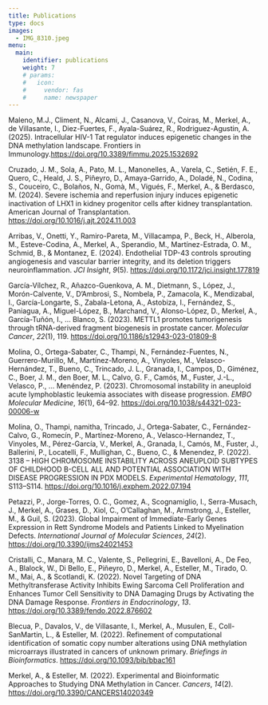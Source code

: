 ```yaml
---
title: Publications
type: docs
images:
  - IMG_8310.jpeg
menu:
  main:
    identifier: publications
    weight: 7
    # params:
    #   icon:
    #     vendor: fas
    #     name: newspaper
---
```


<div class="ijc_bit_card">
  
Maleno, M.J., Climent, N., Alcami, J., Casanova, V., Coiras, M., Merkel, A., de Villasante, I., Diez-Fuertes, F., Ayala-Suárez, R., Rodriguez-Agustin, A. (2025). Intracellular HIV-1 Tat regulator induces epigenetic changes in the DNA methylation landscape. Frontiers in Immunology.<https://doi.org/10.3389/fimmu.2025.1532692>

Cruzado, J. M., Sola, A., Pato, M. L., Manonelles, A., Varela, C., Setién, F. E., Quero, C., Heald, J. S., Piñeyro, D., Amaya-Garrido, A., Doladé, N., Codina, S., Couceiro, C., Bolaños, N., Gomà, M., Vigués, F., Merkel, A., & Berdasco, M. (2024). Severe ischemia and reperfusion injury induces epigenetic inactivation of LHX1 in kidney progenitor cells after kidney transplantation. American Journal of Transplantation. <https://doi.org/10.1016/j.ajt.2024.11.003>

Arribas, V., Onetti, Y., Ramiro-Pareta, M., Villacampa, P., Beck, H., Alberola, M., Esteve-Codina, A., Merkel, A., Sperandio, M., Martínez-Estrada, O. M., Schmid, B., & Montanez, E. (2024). Endothelial TDP-43 controls sprouting angiogenesis and vascular barrier integrity, and its deletion triggers neuroinflammation. *JCI Insight*, *9*(5). <https://doi.org/10.1172/jci.insight.177819>

García-Vílchez, R., Añazco-Guenkova, A. M., Dietmann, S., López, J., Morón-Calvente, V., D’Ambrosi, S., Nombela, P., Zamacola, K., Mendizabal, I., García-Longarte, S., Zabala-Letona, A., Astobiza, I., Fernández, S., Paniagua, A., Miguel-López, B., Marchand, V., Alonso-López, D., Merkel, A., García-Tuñón, I., … Blanco, S. (2023). METTL1 promotes tumorigenesis through tRNA-derived fragment biogenesis in  prostate cancer. *Molecular Cancer*, *22*(1), 119. <https://doi.org/10.1186/s12943-023-01809-8>

Molina, O., Ortega-Sabater, C., Thampi, N., Fernández-Fuentes, N., Guerrero-Murillo, M., Martínez-Moreno, A., Vinyoles, M., Velasco-Hernández, T., Bueno, C., Trincado, J. L., Granada, I., Campos, D., Giménez, C., Boer, J. M., den Boer, M. L., Calvo, G. F., Camós, M., Fuster, J.-L., Velasco, P., … Menéndez, P. (2023). Chromosomal instability in aneuploid acute lymphoblastic leukemia associates with disease progression. *EMBO Molecular Medicine*, *16*(1), 64–92. <https://doi.org/10.1038/s44321-023-00006-w>

Molina, O., Thampi, namitha, Trincado, J., Ortega-Sabater, C., Fernández-Calvo, G., Romecín, P., Martínez-Moreno, A., Velasco-Hernandez, T., Vinyoles, M., Pérez-García, V., Merkel, A., Granada, I., Camós, M., Fuster, J., Ballerini, P., Locatelli, F., Mullighan, C., Bueno, C., & Menendez, P. (2022). 3138 – HIGH CHROMOSOME INSTABILITY ACROSS ANEUPLOID SUBTYPES OF CHILDHOOD B-CELL ALL AND POTENTIAL ASSOCIATION WITH DISEASE PROGRESSION IN PDX MODELS. *Experimental Hematology*, *111*, S113–S114. <https://doi.org/10.1016/j.exphem.2022.07.194>

Petazzi, P., Jorge-Torres, O. C., Gomez, A., Scognamiglio, I., Serra-Musach, J., Merkel, A., Grases, D., Xiol, C., O’Callaghan, M., Armstrong, J., Esteller, M., & Guil, S. (2023). Global Impairment of Immediate-Early Genes Expression in Rett Syndrome Models and Patients Linked to Myelination Defects. *International Journal of Molecular Sciences*, *24*(2). <https://doi.org/10.3390/ijms24021453>

Cristalli, C., Manara, M. C., Valente, S., Pellegrini, E., Bavelloni, A., De Feo, A., Blalock, W., Di Bello, E., Piñeyro, D., Merkel, A., Esteller, M., Tirado, O. M., Mai, A., & Scotlandi, K. (2022). Novel Targeting of DNA Methyltransferase Activity Inhibits Ewing Sarcoma Cell Proliferation and Enhances Tumor Cell Sensitivity to DNA Damaging Drugs by Activating the DNA Damage Response. *Frontiers in Endocrinology*, *13*. <https://doi.org/10.3389/fendo.2022.876602>

Blecua, P., Davalos, V., de Villasante, I., Merkel, A., Musulen, E., Coll-SanMartin, L., & Esteller, M. (2022). Refinement of computational identification of somatic copy number alterations  using DNA methylation microarrays illustrated in cancers of unknown primary. *Briefings in Bioinformatics*. <https://doi.org/10.1093/bib/bbac161>

Merkel, A., & Esteller, M. (2022). Experimental and Bioinformatic Approaches to Studying DNA Methylation in Cancer. *Cancers*, *14*(2). <https://doi.org/10.3390/CANCERS14020349>

</div>
